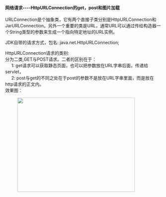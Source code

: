 #### 网络请求----HttpURLConnection的get，post和图片加载

<p>URLConnection是个抽象类，它有两个直接子类分别是HttpURLConnection和JarURLConnection。另外一个重要的类是URL，通常URL可以通过传给构造器一个String类型的参数来生成一个指向特定地址的URL实例。</p> 
<p>JDK自带的请求方式，包名: java.net.HttpURLConnection;</p> 
<p>HttpURLConnection请求的类别:&nbsp;<br> 分为二类,GET与POST请求。二者的区别在于：&nbsp;<br> &nbsp; &nbsp; &nbsp;1: get请求可以获取静态页面，也可以把参数放在URL字串后面，传递给servlet，&nbsp;<br> &nbsp; &nbsp; &nbsp;2: post与get的不同之处在于post的参数不是放在URL字串里面，而是放在http请求的正文内。&nbsp;<br> 效果图：</p> 
<p>&nbsp; &nbsp; &nbsp; &nbsp; &nbsp;&nbsp;<img alt="" height="303" src="https://static.oschina.net/uploads/space/2016/1205/141025_Mhqw_2945455.gif" width="378"></p> 
